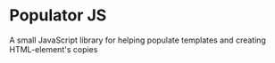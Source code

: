 # Populator JS
A small JavaScript library for helping populate templates and creating HTML-element's copies
